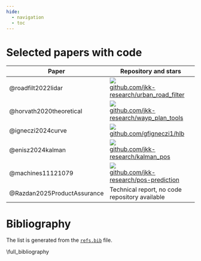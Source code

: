 ```yaml
---
hide:
  - navigation
  - toc
---
```


# Selected papers with code


| Paper                   | Repository and stars|
|-------------------------|---------------------|
| @roadfilt2022lidar      | [![](https://img.shields.io/github/stars/jkk-research/urban_road_filter)<br/>github.com/jkk-research/urban_road_filter](https://github.com/jkk-research/urban_road_filter)
| @horvath2020theoretical | [![](https://img.shields.io/github/stars/jkk-research/wayp_plan_tools)<br/>github.com/jkk-research/wayp_plan_tools](https://github.com/jkk-research/wayp_plan_tools)
| @igneczi2024curve       | [![](https://img.shields.io/github/stars/gfigneczi1/hlb)<br/>github.com/gfigneczi1/hlb](https://github.com/gfigneczi1/hlb)
| @enisz2024kalman        | [![](https://img.shields.io/github/stars/jkk-research/kalman_pos)<br/>github.com/jkk-research/kalman_pos](https://github.com/jkk-research/kalman_pos)
| @machines11121079       | [![](https://img.shields.io/github/stars/jkk-research/pos-prediction)<br/>github.com/jkk-research/pos-prediction](https://github.com/jkk-research/pos-prediction)
| @Razdan2025ProductAssurance | Technical report, no code repository available





# Bibliography

The list is generated from the [`refs.bib`](https://github.com/jkk-research/jkk-research.github.io/blob/master/refs.bib) file.


\full_bibliography





